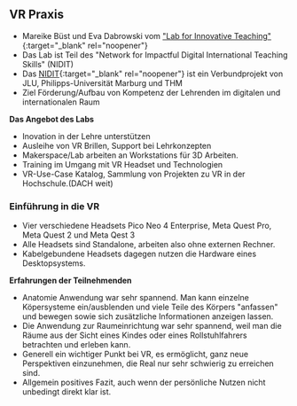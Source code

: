 ## VR Praxis

- Mareike Büst und Eva Dabrowski vom ["Lab for Innovative Teaching"][lfit]{:target="_blank" rel="noopener"}
- Das Lab ist Teil des "Network for Impactful Digital International Teaching Skills" (NIDIT)
- Das [NIDIT][nidit]{:target="_blank" rel="noopener"} ist ein Verbundprojekt von JLU, Philipps-Universität Marburg und THM
- Ziel Förderung/Aufbau von Kompetenz der Lehrenden im digitalen und internationalen Raum

**Das Angebot des Labs**
- Inovation in der Lehre unterstützen
- Ausleihe von VR Brillen, Support bei Lehrkonzepten
- Makerspace/Lab arbeiten an Workstations für 3D Arbeiten.
- Training im Umgang mit VR Headset und Technologien
- VR-Use-Case Katalog, Sammlung von Projekten zu VR in der Hochschule.(DACH weit)

[lfit]: https://www.uni-giessen.de/de/studium/lehre/projekte/nidit/goals/lab
[nidit]: https://www.uni-giessen.de/de/studium/lehre/projekte/nidit

### Einführung in die VR

- Vier verschiedene Headsets Pico Neo 4 Enterprise, Meta Quest Pro, Meta Quest 2
  und Meta Qest 3
- Alle Headsets sind Standalone, arbeiten also ohne externen Rechner.
- Kabelgebundene Headsets dagegen nutzen die Hardware eines Desktopsystems.


**Erfahrungen der Teilnehmenden** 
- Anatomie Anwendung war sehr spannend. Man kann einzelne Köpersysteme ein/ausblenden und viele
Teile des Körpers "anfassen" und bewegen sowie sich zusätzliche Informationen anzeigen lassen.
- Die Anwendung zur Raumeinrichtung war sehr spannend, weil man die Räume aus der Sicht eines Kindes oder eines Rollstuhlfahrers betrachten und erleben kann.
- Generell ein wichtiger Punkt bei VR, es ermöglicht, ganz neue Perspektiven einzunehmen, die Real nur sehr schwierig zu erreichen sind.
- Allgemein positives Fazit, auch wenn der persönliche Nutzen nicht unbedingt direkt klar ist.